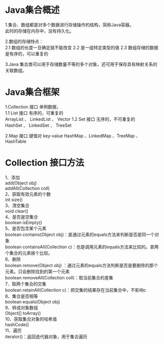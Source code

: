 # Java集合概述

 1.集合、数组都是对多个数据进行存储操作的结构，简称Java容器。  
    此时的存储在内存中，没有持久化。
    
 2.数组的存储特点：  
    2.1 数组的长度一旦确定就不能改变
    2.2 是一组特定类型的值
    2.3 数组存储的数据是有序的，可以重复的
    
 3.Java 集合类可以用于存储数量不等的多个对象，还可用于保存具有映射关系的
   关联数组。
 
 
# Java集合框架
1.Collection 接口 单例数据，  
  1.1 List 接口 有序的，可重复的  
     ArrayList 、 LinkedList 、 Vector
  1.2 Set 接口 无序的，不可重复的  
     HashSet 、 LinkedSet 、 TreeSet
  
2.Map 接口  键值对 key-value 
    HashMap 、LinkedMap 、TreeMap 、 HashTable
 
# Collection 接口方法
1、添加  
 add(Object obj)  
 addAll(Collection coll)  
2、获取有效元素的个数  
 int size()  
3、清空集合  
 void clear()  
4、是否是空集合  
 boolean isEmpty()  
5、是否包含某个元素  
 boolean contains(Object obj)：是通过元素的equals方法来判断是否是同一个对象  
 boolean containsAll(Collection c)：也是调用元素的equals方法来比较的。拿两个集合的元素挨个比较。  
6、删除  
 boolean remove(Object obj) ：通过元素的equals方法判断是否是要删除的那个元素。只会删除找到的第一个元素  
 boolean removeAll(Collection coll)：取当前集合的差集    
7、取两个集合的交集  
 boolean retainAll(Collection c)：把交集的结果存在当前集合中，不影响c  
8、集合是否相等  
 boolean equals(Object obj)  
9、转成对象数组  
 Object[] toArray()  
10、获取集合对象的哈希值  
 hashCode()  
11、遍历  
 iterator()：返回迭代器对象，用于集合遍历  


